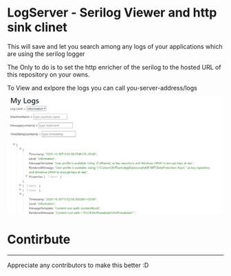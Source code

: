 # LogServer - Serilog Viewer and http sink clinet

This will save and let you search among any logs of your applications which are using the serilog logger

The Only to do is to set the http enricher of the serilog to the hosted URL of this repository on your owns.

To View and exlpore the logs you can call you-server-address/logs

![alt text](https://github.com/sajjadhs/LogServer/blob/master/logger.png)


# Contirbute
---
Appreciate any contributors to make this better :D


